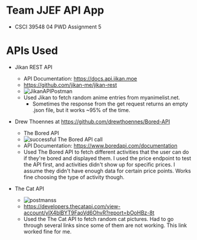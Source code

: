 # Team JJEF API App
- CSCI 39548 04 PWD Assignment 5

# APIs Used
- Jikan REST API
  - API Documentation: https://docs.api.jikan.moe
  - https://github.com/jikan-me/jikan-rest
  - ![JikanAPIPostman](https://github.com/johnzhou1210/JJEFAPIApp/assets/83607969/c0c198de-c41b-489f-aaf2-812e896c09c0)
  - Used Jikan to fetch random anime entries from myanimelist.net.
      - Sometimes the response from the get request returns an empty .json file, but it works ~95% of the time.

- Drew Thoennes at https://github.com/drewthoennes/Bored-API
  - The Bored API
  - ![successful The Bored API call](https://github.com/johnzhou1210/JJEFAPIApp/assets/143558707/4cfcd4d4-3f62-4ef7-a992-27896b2b009e)
  - API Documentation: https://www.boredapi.com/documentation
  - Used The Bored API to fetch different activities that the user can do if they're bored and displayed them. I used the price endpoint to test the API first, and activities didn't show up for specific prices. I assume they didn't have enough data for certain price points. Works fine choosing the type of activity though.

- The Cat API
  - ![postmanss](https://github.com/johnzhou1210/JJEFAPIApp/assets/80719003/91c5911e-3999-4d7a-9c10-838ff3f9f9eb)
  - https://developers.thecatapi.com/view-account/ylX4blBYT9FaoVd6OhvR?report=bOoHBz-8t
  - Used the The Cat API to fetch random cat pictures. Had to go through several links since some of them are not working. This link worked fine for me.
